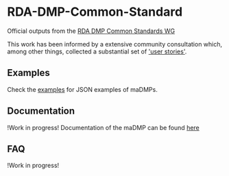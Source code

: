 # RDA-DMP-Common-Standard
Official outputs from the [RDA DMP Common Standards WG](https://www.rd-alliance.org/groups/dmp-common-standards-wg) 

This work has been informed by a extensive community consultation which, among other things, collected a substantial set of ['user stories'](https://github.com/RDA-DMP-Common/user-stories).

## Examples
Check the [examples](https://github.com/RDA-DMP-Common/RDA-DMP-Common-Standard/tree/master/examples/JSON) for JSON examples of maDMPs.

## Documentation
!Work in progress!
Documentation of the maDMP can be found [here](https://github.com/RDA-DMP-Common/RDA-DMP-Common-Standard/blob/master/docs/index.md)

## FAQ 
!Work in progress!

